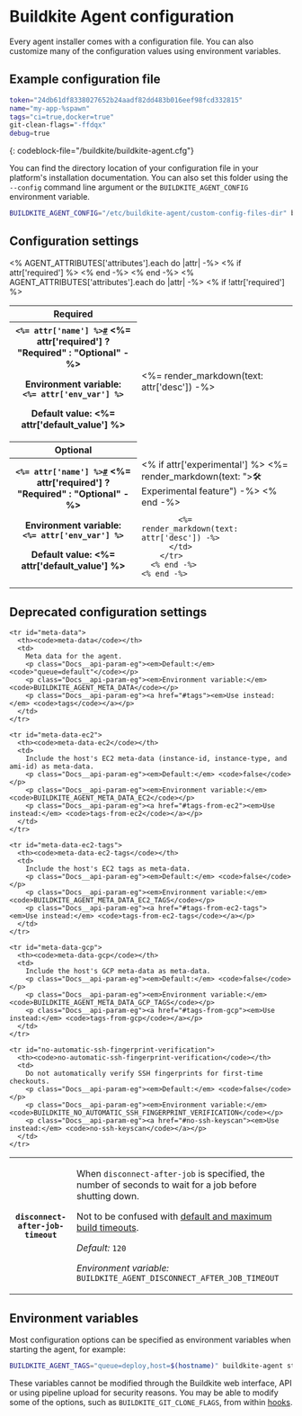 # Buildkite Agent configuration

Every agent installer comes with a configuration file. You can also customize many of the configuration values using environment variables.


## Example configuration file

```sh
token="24db61df8338027652b24aadf82dd483b016eef98fcd332815"
name="my-app-%spawn"
tags="ci=true,docker=true"
git-clean-flags="-ffdqx"
debug=true
```
{: codeblock-file="/buildkite/buildkite-agent.cfg"}

You can find the directory location of your configuration file in your platform's installation documentation. You can also set this folder using the `--config` command line argument or the `BUILDKITE_AGENT_CONFIG` environment variable.

```sh
BUILDKITE_AGENT_CONFIG="/etc/buildkite-agent/custom-config-files-dir" buildkite-agent start
```

## Configuration settings
<!-- vale off -->
<table class="Docs__attribute__table">
  <colgroup>
    <col>
    <col>
  </colgroup>
  <tbody>
    <tr class="importance required"><th>Required</th></tr>
    <% AGENT_ATTRIBUTES['attributes'].each do |attr| -%>
      <% if attr['required'] %>
        <tr id="<%= attr['name'] %>">
          <th>
            <code><%= attr['name'] %><a class="Docs__attribute__link" href="#<%= attr['name'] %>">#</a></code>
            <span class="Docs__attribute__importance"><%= attr['required'] ? "Required" : "Optional" -%></span>
            <p class="Docs__attribute__env-var">
              <strong>Environment variable: </strong>
              <br/>
              <code><%= attr['env_var'] %></code>
            </p>
            <p class="Docs__attribute__default">
              <strong>Default value: </strong>
              <%= attr['default_value'] %>
            </p>
          </th>
          <td>
            <%= render_markdown(text: attr['desc']) -%>
          </td>
        </tr>
      <% end -%>
    <% end -%>
    <tr class="importance optional"><th>Optional</th></tr>
    <% AGENT_ATTRIBUTES['attributes'].each do |attr| -%>
      <% if !attr['required'] %>
        <tr id="<%= attr['name'] %>">
          <th>
            <code><%= attr['name'] %><a class="Docs__attribute__link" href="#<%= attr['name'] %>">#</a></code>
            <span class="Docs__attribute__importance"><%= attr['required'] ? "<strong>Required</strong>" : "Optional" -%></span>
            <p class="Docs__attribute__env-var">
              <strong>Environment variable: </strong>
              <br/>
              <code><%= attr['env_var'] %></code>
            </p>
            <p class="Docs__attribute__default">
              <strong>Default value: </strong>
              <%= attr['default_value'] %>
            </p>
          </th>
          <td>
            <% if attr['experimental'] %>
              <%= render_markdown(text: ">🛠 Experimental feature") -%>
            <% end -%>

            <%= render_markdown(text: attr['desc']) -%>
          </td>
        </tr>
      <% end -%>
    <% end -%>
  </tbody>
</table>
<!-- vale on -->

## Deprecated configuration settings

<table>
  <tbody>
    <tr id="disconnect-after-job-timeout">
      <th><code>disconnect-after-job-timeout</code></th>
      <td>
        <p>When <code>disconnect-after-job</code> is specified, the number of seconds to wait for a job before shutting down.</p>
        <p>Not to be confused with <a href="/docs/pipelines/build-timeouts#command-timeouts">default and maximum build timeouts</a>.</p>
        <p class="Docs__api-param-eg"><em>Default:</em> <code>120</code></p>
        <p class="Docs__api-param-eg"><em>Environment variable:</em> <code>BUILDKITE_AGENT_DISCONNECT_AFTER_JOB_TIMEOUT</code></p>
      </td>
    </tr>

    <tr id="meta-data">
      <th><code>meta-data</code></th>
      <td>
        Meta data for the agent.
        <p class="Docs__api-param-eg"><em>Default:</em> <code>"queue=default"</code></p>
        <p class="Docs__api-param-eg"><em>Environment variable:</em> <code>BUILDKITE_AGENT_META_DATA</code></p>
        <p class="Docs__api-param-eg"><a href="#tags"><em>Use instead:</em> <code>tags</code></a></p>
      </td>
    </tr>

    <tr id="meta-data-ec2">
      <th><code>meta-data-ec2</code></th>
      <td>
        Include the host's EC2 meta-data (instance-id, instance-type, and ami-id) as meta-data.
        <p class="Docs__api-param-eg"><em>Default:</em> <code>false</code></p>
        <p class="Docs__api-param-eg"><em>Environment variable:</em> <code>BUILDKITE_AGENT_META_DATA_EC2</code></p>
        <p class="Docs__api-param-eg"><a href="#tags-from-ec2"><em>Use instead:</em> <code>tags-from-ec2</code></a></p>
      </td>
    </tr>

    <tr id="meta-data-ec2-tags">
      <th><code>meta-data-ec2-tags</code></th>
      <td>
        Include the host's EC2 tags as meta-data.
        <p class="Docs__api-param-eg"><em>Default:</em> <code>false</code></p>
        <p class="Docs__api-param-eg"><em>Environment variable:</em> <code>BUILDKITE_AGENT_META_DATA_EC2_TAGS</code></p>
        <p class="Docs__api-param-eg"><a href="#tags-from-ec2-tags"><em>Use instead:</em> <code>tags-from-ec2-tags</code></a></p>
      </td>
    </tr>

    <tr id="meta-data-gcp">
      <th><code>meta-data-gcp</code></th>
      <td>
        Include the host's GCP meta-data as meta-data.
        <p class="Docs__api-param-eg"><em>Default:</em> <code>false</code></p>
        <p class="Docs__api-param-eg"><em>Environment variable:</em> <code>BUILDKITE_AGENT_META_DATA_GCP_TAGS</code></p>
        <p class="Docs__api-param-eg"><a href="#tags-from-gcp"><em>Use instead:</em> <code>tags-from-gcp</code></a></p>
      </td>
    </tr>

    <tr id="no-automatic-ssh-fingerprint-verification">
      <th><code>no-automatic-ssh-fingerprint-verification</code></th>
      <td>
        Do not automatically verify SSH fingerprints for first-time checkouts.
        <p class="Docs__api-param-eg"><em>Default:</em> <code>false</code></p>
        <p class="Docs__api-param-eg"><em>Environment variable:</em> <code>BUILDKITE_NO_AUTOMATIC_SSH_FINGERPRINT_VERIFICATION</code></p>
        <p class="Docs__api-param-eg"><a href="#no-ssh-keyscan"><em>Use instead:</em> <code>no-ssh-keyscan</code></a></p>
      </td>
    </tr>
  </tbody>
</table>

## Environment variables

Most configuration options can be specified as environment variables when starting the agent, for example:

```sh
BUILDKITE_AGENT_TAGS="queue=deploy,host=$(hostname)" buildkite-agent start
```

These variables cannot be modified through the Buildkite web interface, API or using pipeline upload for security reasons. You may be able to modify some of the options, such as `BUILDKITE_GIT_CLONE_FLAGS`, from within [hooks](/docs/agent/v3/hooks).
